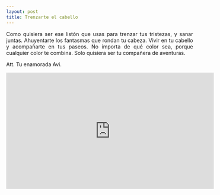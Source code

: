 ```yaml
---
layout: post
title: Trenzarte el cabello
---
```


<p style='text-align: justify;'>  
Como quisiera ser ese listón que usas para trenzar tus tristezas, y sanar juntas. 
Ahuyentarte los fantasmas que rondan tu cabeza. 
Vivir en tu cabello y acompañarte en tus paseos. 
No importa de qué color sea, porque cualquier color te combina. 
Solo quisiera ser tu compañera de aventuras.
  
</p>


Att. Tu enamorada Avi.

<iframe width="560" height="315" src="https://www.youtube.com/embed/ksiY_0HO-2o" frameborder="0" allow="accelerometer; encrypted-media; gyroscope; picture-in-picture" allow="autoplay" allowfullscreen></iframe>
